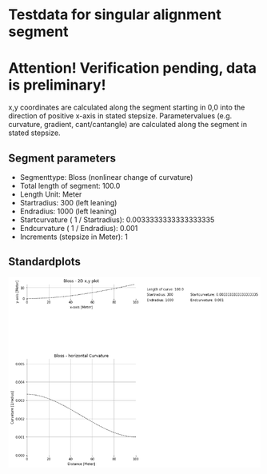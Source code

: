 # Testdata for singular alignment segment
# Attention! Verification pending, data is preliminary!
x,y coordinates are calculated along the segment starting in 0,0 into the direction of positive x-axis in stated stepsize.
Parametervalues (e.g. curvature, gradient, cant/cantangle) are calculated along the segment in stated stepsize.
## Segment parameters
* Segmenttype: Bloss (nonlinear change of curvature)
* Total length of segment: 100.0
* Length Unit: Meter
* Startradius: 300 (left leaning)
* Endradius: 1000 (left leaning)
* Startcurvature ( 1 / Startradius): 0.0033333333333333335
* Endcurvature ( 1 / Endradius): 0.001
* Increments (stepsize in Meter): 1
## Standardplots
<img src="./TS7_Bloss_100.0_300_1000_1_Meter.png">
